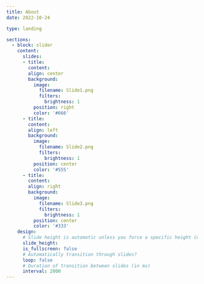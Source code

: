 ```yaml
---
title: About
date: 2022-10-24

type: landing

sections:
  - block: slider
    content:
      slides:
      - title: 
        content: 
        align: center
        background:
          image:
            filename: Slide1.png
            filters:
              brightness: 1
          position: right
          color: '#666'
      - title: 
        content: 
        align: left
        background:
          image:
            filename: Slide2.png
            filters:
              brightness: 1
          position: center
          color: '#555'
      - title: 
        content: 
        align: right
        background:
          image:
            filename: Slide3.png
            filters:
              brightness: 1
          position: center
          color: '#333'
    design:
      # Slide height is automatic unless you force a specific height (e.g. '400px')
      slide_height: 
      is_fullscreen: false
      # Automatically transition through slides?
      loop: false
      # Duration of transition between slides (in ms)
      interval: 2000
---
```

